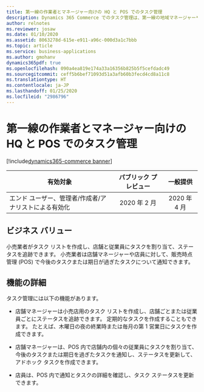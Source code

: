 ```yaml
---
title: 第一線の作業者とマネージャー向けの HQ と POS でのタスク管理
description: Dynamics 365 Commerce でのタスク管理は、第一線の地域マネージャーや店舗マネージャーおよび作業者の生産性を高めるための機能で、タスク リストの作成、割り当て基準の管理、バック オフィスと販売時点管理 (POS) アプリケーション間でのステータスのシームレスな追跡を可能にします。
author: relnotes
ms.reviewer: josaw
ms.date: 01/10/2020
ms.assetid: 8063278d-615e-e911-a96c-000d3a1c7bbb
ms.topic: article
ms.service: business-applications
ms.author: gmohanv
dynamics365pdf: true
ms.openlocfilehash: 090a4ea819e174a33a16356b825b5f5cefdadc49
ms.sourcegitcommit: ceff5b6bef71093d51a3afb60b3fecd4cd8a11c8
ms.translationtype: HT
ms.contentlocale: ja-JP
ms.lasthandoff: 01/25/2020
ms.locfileid: "2986796"
---
```

# <a name="task-management-in-hq-and-pos-for-first-line-workers-and-managers"></a>第一線の作業者とマネージャー向けの HQ と POS でのタスク管理
[!include[dynamics365-commerce banner](../includes/dynamics365-commerce.md)]

| 有効対象    |  パブリック プレビュー | 一般提供 | 
| ---------- | :----------: |:----------: |
|エンド ユーザー、管理者/作成者/アナリストによる有効化|2020 年 2 月| 2020 年 4 月|


## <a name="business-value"></a>ビジネス バリュー
<!-- bv start -->
小売業者がタスク リストを作成し、店舗と従業員にタスクを割り当て、ステータスを追跡できます。 小売業者は店舗マネージャーや店員に対して、販売時点管理 (POS) で今後のタスクまたは期日が過ぎたタスクについて通知できます。
<!-- bv end -->



## <a name="feature-details"></a>機能の詳細
<!--feature detail start -->
タスク管理には以下の機能があります。

- 店舗マネージャーは小売店用のタスク リストを作成し、店舗ごとまたは従業員ごとにステータスを追跡できます。 定期的なタスクを作成することもできます。 たとえば、木曜日の夜の終業時または毎月の第 1 営業日にタスクを作成できます。 

- 店舗マネージャーは、POS 内で店舗内の個々の従業員にタスクを割り当て、今後のタスクまたは期日を過ぎたタスクを通知し、ステータスを更新して、アドホック タスクを作成できます。 

- 店員は、POS 内で通知とタスクの詳細を確認し、タスク ステータスを更新できます。
<!--feature detail end -->









